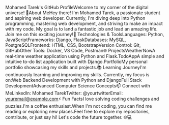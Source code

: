 Mohamed Tarek's GitHub ProfileWelcome to my corner of the digital universe! 🚀About MeHey there! I'm Mohamed Tarek, a passionate student and aspiring web developer. Currently, I'm diving deep into Python programming, mastering web development, and striving to make an impact with my code. My goal is to land a fantastic job and lead an amazing life. Join me on this exciting journey!🔧 Technologies & ToolsLanguages: Python, JavaScriptFrameworks: Django, FlaskDatabases: MySQL, PostgreSQLFrontend: HTML, CSS, BootstrapVersion Control: Git, GitHubOther Tools: Docker, VS Code, Postman🌐 ProjectsWeatherNowA real-time weather application using Python and Flask.TodoAppA simple and intuitive to-do list application built with Django.PortfolioMy personal portfolio showcasing my skills and projects.📚 Learning JourneyI'm continuously learning and improving my skills. Currently, my focus is on:Web Backend Development with Python and DjangoFull Stack DevelopmentAdvanced Computer Science Concepts📫 Connect with MeLinkedIn: Mohamed TarekTwitter: @yourtwitterEmail: youremail@example.com⚡ Fun FactsI love solving coding challenges and puzzles.I'm a coffee enthusiast.When I'm not coding, you can find me reading or exploring new places.Feel free to explore my repositories, contribute, or just say hi! Let's code the future together. 🌐💻